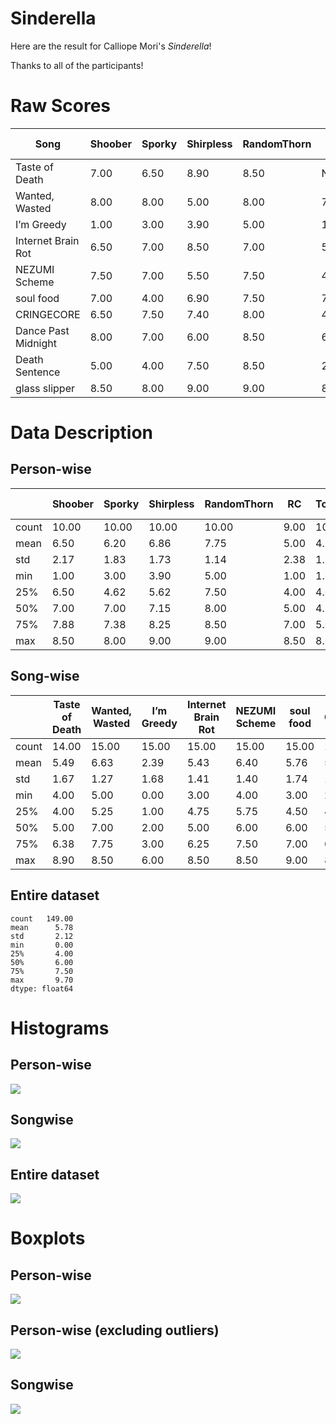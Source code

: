 # Sinderella

Here are the result for Calliope Mori's *Sinderella*!

Thanks to all of the participants!

# Raw Scores

|Song|Shoober|Sporky|Shirpless|RandomThorn|RC|Tommy|Kue|Shebani|Statsky|Schyph|Maladjusted Platypus|Nico252|evening|ert|Ruby|
|-|-|-|-|-|-|-|-|-|-|-|-|-|-|-|-|
|Taste of Death|7.00|6.50|8.90|8.50|NaN|4|5.00|5|4.00|4.00|6|4.00|5|4|5.00|
|Wanted, Wasted|8.00|8.00|5.00|8.00|7.00|5|7.00|7|8.50|5.00|5|7.50|7|6|5.50|
|I’m Greedy|1.00|3.00|3.90|5.00|1.00|1|3.00|3|1.00|0.00|1|2.00|2|6|3.00|
|Internet Brain Rot|6.50|7.00|8.50|7.00|5.00|4|6.00|5|3.00|5.00|4|5.00|6|5|4.50|
|NEZUMI Scheme|7.50|7.00|5.50|7.50|4.00|5|8.50|8|6.00|6.00|6|7.00|4|8|6.00|
|soul food|7.00|4.00|6.90|7.50|7.00|5|9.00|6|6.00|3.00|6|5.00|3|7|4.00|
|CRINGECORE|6.50|7.50|7.40|8.00|4.00|4|7.50|4|3.00|5.50|2|6.00|3|4|5.00|
|Dance Past Midnight|8.00|7.00|6.00|8.50|6.00|8|8.00|7|9.70|7.50|7|7.50|7|9|6.00|
|Death Sentence|5.00|4.00|7.50|8.50|2.50|3|5.50|5|6.00|4.00|2|5.00|6|4|3.50|
|glass slipper|8.50|8.00|9.00|9.00|8.50|7|9.20|8|9.00|8.00|8|8.00|8|9|7.00|

# Data Description
## Person-wise

| |Shoober|Sporky|Shirpless|RandomThorn|RC|Tommy|Kue|Shebani|Statsky|Schyph|Maladjusted Platypus|Nico252|evening|ert|Ruby|
|-|-|-|-|-|-|-|-|-|-|-|-|-|-|-|-|
|count|10.00|10.00|10.00|10.00|9.00|10.00|10.00|10.00|10.00|10.00|10.00|10.00|10.00|10.00|10.00|
|mean|6.50|6.20|6.86|7.75|5.00|4.60|6.87|5.80|5.62|4.80|4.70|5.70|5.10|6.20|4.95|
|std|2.17|1.83|1.73|1.14|2.38|1.96|1.98|1.69|2.88|2.29|2.36|1.87|2.02|1.99|1.23|
|min|1.00|3.00|3.90|5.00|1.00|1.00|3.00|3.00|1.00|0.00|1.00|2.00|2.00|4.00|3.00|
|25%|6.50|4.62|5.62|7.50|4.00|4.00|5.62|5.00|3.25|4.00|2.50|5.00|3.25|4.25|4.12|
|50%|7.00|7.00|7.15|8.00|5.00|4.50|7.25|5.50|6.00|5.00|5.50|5.50|5.50|6.00|5.00|
|75%|7.88|7.38|8.25|8.50|7.00|5.00|8.38|7.00|7.88|5.88|6.00|7.38|6.75|7.75|5.88|
|max|8.50|8.00|9.00|9.00|8.50|8.00|9.20|8.00|9.70|8.00|8.00|8.00|8.00|9.00|7.00|

## Song-wise

| |Taste of Death|Wanted, Wasted|I’m Greedy|Internet Brain Rot|NEZUMI Scheme|soul food|CRINGECORE|Dance Past Midnight|Death Sentence|glass slipper|
|-|-|-|-|-|-|-|-|-|-|-|
|count|14.00|15.00|15.00|15.00|15.00|15.00|15.00|15.00|15.00|15.00|
|mean|5.49|6.63|2.39|5.43|6.40|5.76|5.16|7.48|4.77|8.28|
|std|1.67|1.27|1.68|1.41|1.40|1.74|1.92|1.09|1.78|0.70|
|min|4.00|5.00|0.00|3.00|4.00|3.00|2.00|6.00|2.00|7.00|
|25%|4.00|5.25|1.00|4.75|5.75|4.50|4.00|7.00|3.75|8.00|
|50%|5.00|7.00|2.00|5.00|6.00|6.00|5.00|7.50|5.00|8.00|
|75%|6.38|7.75|3.00|6.25|7.50|7.00|6.95|8.00|5.75|9.00|
|max|8.90|8.50|6.00|8.50|8.50|9.00|8.00|9.70|8.50|9.20|

## Entire dataset

```
count   149.00
mean      5.78
std       2.12
min       0.00
25%       4.00
50%       6.00
75%       7.50
max       9.70
dtype: float64
```

# Histograms
## Person-wise
<img src="sinderella/hist.png"/>

## Songwise
<img src="sinderella/hist_songs.png"/>

## Entire dataset
<img src="sinderella/hist_all.png"/>

# Boxplots
## Person-wise
<img src="sinderella/box.png"/>

## Person-wise (excluding outliers)
<img src="sinderella/box_outliers.png"/>

## Songwise
<img src="sinderella/box_songs.png"/>